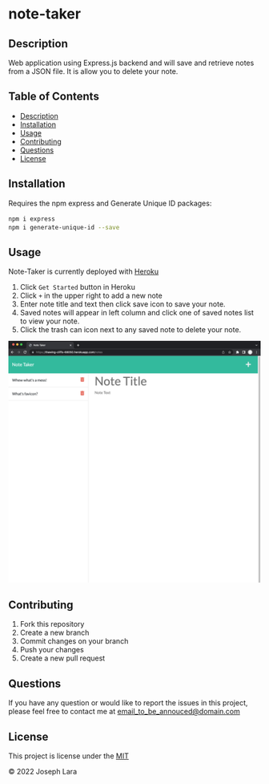 # note-taker
## Description
Web application using Express.js backend and will save and retrieve notes from a JSON file. It is allow you to delete your note.

## Table of Contents
* [Description](#Description)
* [Installation](#Installation)
* [Usage](#Usage)
* [Contributing](#Contributing)
* [Questions](#Questions)
* [License](#License)

## Installation 
Requires the npm express and Generate Unique ID  packages:
```bash
npm i express
npm i generate-unique-id --save
```
## Usage
Note-Taker is currently deployed with [Heroku](https://thawing-cliffs-68050.herokuapp.com/)

1. Click `Get Started` button in Heroku
2. Click `+` in the upper right to add a new note
3. Enter note title and text then click save icon to save your note.
4. Saved notes will appear in left column and click one of saved notes list to view your note.
5. Click the trash can icon next to any saved note to delete your note.

![Screenshot](./public/assets/images/note-taker-screenshot.png)

## Contributing
1. Fork this repository
2. Create a new branch
3. Commit changes on your branch
4. Push your changes
5. Create a new pull request
## Questions
If you have any question or would like to report the issues in this project, please feel free to contact me at email_to_be_annouced@domain.com

## License 
This project is license under the [MIT](./LICENSE)

&copy; 2022 Joseph Lara